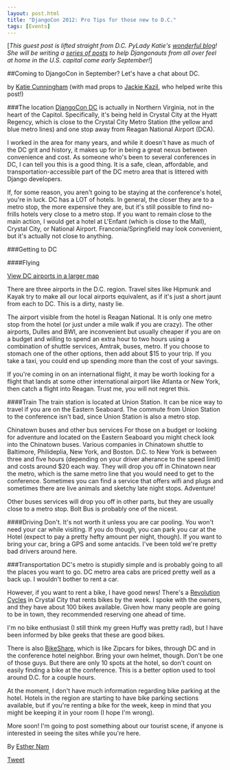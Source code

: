 ```yaml
---
layout: post.html
title: "DjangoCon 2012: Pro Tips for those new to D.C."
tags: [Events]
---
```

[_This guest post is lifted straight from D.C. PyLady Katie's [wonderful blog](http://therealkatie.net/blog/2012/aug/7/djangocon-dc-tips/)! She will be writing a [series of posts](http://therealkatie.net/blog/) to help Djangonauts from all over feel at home in the U.S. capital come early September!_]

##Coming to DjangoCon in September? Let's have a chat about DC.

by [Katie Cunningham](https://twitter.com/kcunning) (with mad props to [Jackie Kazil](https://twitter.com/jackiekazil), who helped write this post!)

###The location
[DjangoCon DC](http://djangocon.us/) is actually in Northern Virginia, not in the heart of the Capitol. Specifically, it's being held in Crystal City at the Hyatt Regency, which is close to the Crystal City Metro Station (the yellow and blue metro lines) and one stop away from Reagan National Airport (DCA).

I worked in the area for many years, and while it doesn't have as much of the DC grit and history, it makes up for in being a great nexus between convenience and cost. As someone who's been to several conferences in DC, I can tell you this is a good thing. It is a safe, clean, affordable, and transportation-accessible part of the DC metro area that is littered with Django developers.

If, for some reason, you aren't going to be staying at the conference's hotel, you're in luck. DC has a LOT of hotels. In general, the closer they are to a metro stop, the more expensive they are, but it's still possible to find no-frills hotels very close to a metro stop. If you want to remain close to the main action, I would get a hotel at L'Enfant (which is close to the Mall), Crystal City, or National Airport. Franconia/Springfield may look convenient, but it's actually not close to anything.

###Getting to DC

####Flying

[View DC airports in a larger map](http://maps.google.com/maps/ms?f=q&source=embed&hl=en&geocode=&aq=0&vpsrc=6&ie=UTF8&hq=Ronald+Reagan+Washington+National+Airport,+1+Aviation+Circle,+Arlington,+Virginia&msa=0&msid=211095113154214193828.0004af190da676086d76b&sll=38.849312,-77.041175&sspn=0.01738,0.032015&t=m&ll=39.155622,-77.025146&spn=0.745426,1.167297&z=9)

There are three airports in the D.C. region. Travel sites like Hipmunk and Kayak try to make all our local airports equivalent, as if it's just a short jaunt from each to DC. This is a dirty, nasty lie.

The airport visible from the hotel is Reagan National. It is only one metro stop from the hotel (or just under a mile walk if you are crazy). The other airports, Dulles and BWI, are inconvenient but usually cheaper if you are on a budget and willing to spend an extra hour to two hours using a combination of shuttle services, Amtrak, buses, metro. If you choose to stomach one of the other options, then add about $15 to your trip. If you take a taxi, you could end up spending more than the cost of your savings.

If you're coming in on an international flight, it may be worth looking for a flight that lands at some other international airport like Atlanta or New York, then catch a flight into Reagan. Trust me, you will not regret this.

####Train
The train station is located at Union Station. It can be nice way to travel if you are on the Eastern Seaboard. The commute from Union Station to the conference isn't bad, since Union Station is also a metro stop.

Chinatown buses and other bus services
For those on a budget or looking for adventure and located on the Eastern Seaboard you might check look into the Chinatown buses. Various companies in Chinatown shuttle to Baltimore, Philideplia, New York, and Boston. D.C. to New York is between three and five hours (depending on your driver aherance to the speed limit) and costs around $20 each way. They will drop you off in Chinatown near the metro, which is the same metro line that you would need to get to the conference. Sometimes you can find a service that offers wifi and plugs and sometimes there are live animals and sketchy late night stops. Adventure!

Other buses services will drop you off in other parts, but they are usually close to a metro stop. Bolt Bus is probably one of the nicest.

####Driving
Don't. It's not worth it unless you are car pooling. You won't need your car while visiting. If you do though, you can park you car at the Hotel (expect to pay a pretty hefty amount per night, though). If you want to bring your car, bring a GPS and some antacids. I've been told we're pretty bad drivers around here.

###Transportation
DC's metro is stupidly simple and is probably going to all the places you want to go. DC metro area cabs are priced pretty well as a back up. I wouldn't bother to rent a car.

However, if you want to rent a bike, I have good news! There's a [Revolution Cycles](http://revolutioncycles.com/about/city-hub-central-pg602.htm) in Crystal City that rents bikes by the week. I spoke with the owners, and they have about 100 bikes available. Given how many people are going to be in town, they recommended reserving one ahead of time.

I'm no bike enthusiast (I still think my green Huffy was pretty rad), but I have been informed by bike geeks that these are good bikes.

There is also [BikeShare](http://www.capitalbikeshare.com/), which is like Zipcars for bikes, through DC and in the conference hotel neighbor. Bring your own helmet, though. Don't be one of those guys. But there are only 10 spots at the hotel, so don't count on easily finding a bike at the conference. This is a better option used to tool around D.C. for a couple hours.

At the moment, I don't have much information regarding bike parking at the hotel. Hotels in the region are starting to have bike parking sections available, but if you're renting a bike for the week, keep in mind that you might be keeping it in your room (I hope I'm wrong).

More soon!
I'm going to post something about our tourist scene, if anyone is interested in seeing the sites while you're here.



By [Esther Nam](https://twitter.com/estherbester "Estherbester | Twitter")

[Tweet](https://twitter.com/share)
